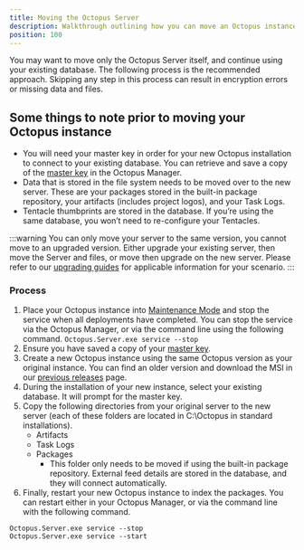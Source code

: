 ```yaml
---
title: Moving the Octopus Server
description: Walkthrough outlining how you can move an Octopus instance from one server to another.
position: 100
---
```


You may want to move only the Octopus Server itself, and continue using your existing database. The following process is the recommended approach. Skipping any step in this process can result in encryption errors or missing data and files.

## Some things to note prior to moving your Octopus instance
- You will need your master key in order for your new Octopus installation to connect to your existing database. You can retrieve and save a copy of the [master key](/docs/administration/security/data-encryption.md) in the Octopus Manager.
- Data that is stored in the file system needs to be moved over to the new server. These are your packages stored in the built-in package repository, your artifacts (includes project logos), and your Task Logs.
- Tentacle thumbprints are stored in the database. If you’re using the same database, you won’t need to re-configure your Tentacles.

:::warning
You can only move your server to the same version,  you cannot move to an upgraded version. Either upgrade your existing server, then move the Server and files, or move then upgrade on the new server. Please refer to our [upgrading guides](/docs/administration/upgrading/index.md) for applicable information for your scenario.
:::

### Process

1. Place your Octopus instance into [Maintenance Mode](/docs/administration/upgrading/maintenance-mode.md) and stop the service when all deployments have completed. You can stop the service via the Octopus Manager, or via the command line using the following command.
`Octopus.Server.exe service --stop`
2. Ensure you have saved a copy of your [master key](/docs/administration/security/data-encryption.md#Securityandencryption-YourMasterKey).
3. Create a new Octopus instance using the same Octopus version as your original instance. You can find an older version and download the MSI in our [previous releases](https://octopus.com/downloads/previous) page.
4. During the installation of your new instance, select your existing database. It will prompt for the master key.
5. Copy the following directories from your original server to the new server (each of these folders are located in C:\Octopus in standard installations).
   - Artifacts
   - Task Logs
   - Packages
      - This folder only needs to be moved if using the built-in package repository. External feed details are stored in the database, and they will connect automatically.
6. Finally, restart your new Octopus instance to index the packages. You can restart either in your Octopus Manager, or via the command line with the following command.
```
Octopus.Server.exe service --stop
Octopus.Server.exe service --start
```
